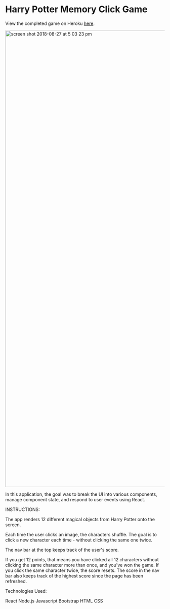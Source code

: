 # Harry Potter Memory Click Game

View the completed game on Heroku [here](https://sleepy-tor-76041.herokuapp.com/).

<img width="1438" alt="screen shot 2018-08-27 at 5 03 23 pm" src="https://user-images.githubusercontent.com/35501766/44688874-3718a100-aa1b-11e8-9717-50670b92ee3a.png">

In this application, the goal was to break the UI into various components, manage component state, and respond to user events using React.

INSTRUCTIONS:

The app renders 12 different magical objects from Harry Potter onto the screen.

Each time the user clicks an image, the characters shuffle. The goal is to click a new character each time - without clicking the same one twice.

The nav bar at the top keeps track of the user's score.

If you get 12 points, that means you have clicked all 12 characters without clicking the same character more than once, and you've won the game. If you click the same character twice, the score resets. The score in the nav bar also keeps track of the highest score since the page has been refreshed.

Technologies Used:

React
Node.js
Javascript
Bootstrap
HTML
CSS
